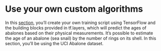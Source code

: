 # Use your own custom algorithms

In this [section](https://sagemaker-workshop.com/custom/algo.html), you’ll create your own training script using TensorFlow and the building blocks provided in tf.layers, which will predict the ages of abalones based on their physical measurements. It’s possible to estimate the age of an abalone (sea snail) by the number of rings on its shell. In this section, you’ll be using the UCI Abalone dataset.